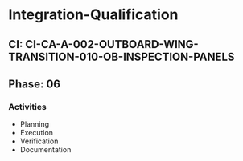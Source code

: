 # Integration-Qualification

## CI: CI-CA-A-002-OUTBOARD-WING-TRANSITION-010-OB-INSPECTION-PANELS
## Phase: 06

### Activities
- Planning
- Execution
- Verification
- Documentation
